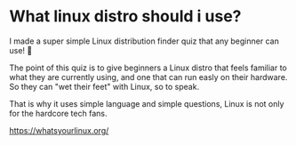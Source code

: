 # What linux distro should i use?

 I made a super simple Linux distribution finder quiz that any beginner can use! 🐧 

 The point of this quiz is to give beginners a Linux distro that feels familiar to what they are currently using,
 and one that can run easly on their hardware. So they can "wet their feet" with Linux, so to speak.

 That is why it uses simple language and simple questions, Linux is not only for the hardcore tech fans.

https://whatsyourlinux.org/

 
 
